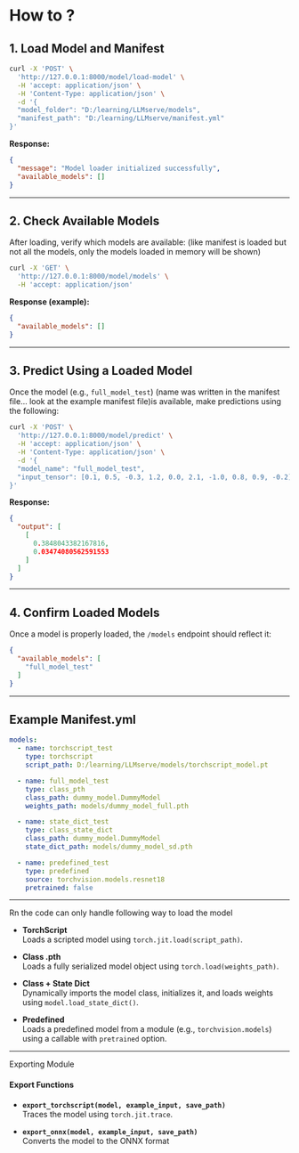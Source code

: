 # How to ?

## 1. Load Model and Manifest


```bash
curl -X 'POST' \
  'http://127.0.0.1:8000/model/load-model' \
  -H 'accept: application/json' \
  -H 'Content-Type: application/json' \
  -d '{
  "model_folder": "D:/learning/LLMserve/models",
  "manifest_path": "D:/learning/LLMserve/manifest.yml"
}'
```

**Response:**
```json
{
  "message": "Model loader initialized successfully",
  "available_models": []
}
```

---

## 2. Check Available Models

After loading, verify which models are available: (like manifest is loaded but not all the models, only the models loaded in memory will be shown)

```bash
curl -X 'GET' \
  'http://127.0.0.1:8000/model/models' \
  -H 'accept: application/json'
```

**Response (example):**
```json
{
  "available_models": []
}
```

---

## 3. Predict Using a Loaded Model

Once the model (e.g., `full_model_test`) (name was written in the manifest file... look at the example manifest file)is available, make predictions using the following:

```bash
curl -X 'POST' \
  'http://127.0.0.1:8000/model/predict' \
  -H 'accept: application/json' \
  -H 'Content-Type: application/json' \
  -d '{
  "model_name": "full_model_test",
  "input_tensor": [0.1, 0.5, -0.3, 1.2, 0.0, 2.1, -1.0, 0.8, 0.9, -0.2]
}'
```

**Response:**
```json
{
  "output": [
    [
      0.3848043382167816,
      0.03474080562591553
    ]
  ]
}
```

---

## 4. Confirm Loaded Models

Once a model is properly loaded, the `/models` endpoint should reflect it:

```json
{
  "available_models": [
    "full_model_test"
  ]
}
```

---
## Example Manifest.yml

```yaml
models:
  - name: torchscript_test
    type: torchscript
    script_path: D:/learning/LLMserve/models/torchscript_model.pt

  - name: full_model_test
    type: class_pth
    class_path: dummy_model.DummyModel
    weights_path: models/dummy_model_full.pth

  - name: state_dict_test
    type: class_state_dict
    class_path: dummy_model.DummyModel
    state_dict_path: models/dummy_model_sd.pth

  - name: predefined_test
    type: predefined
    source: torchvision.models.resnet18
    pretrained: false

```

---
Rn the code can only handle following way to load the model

- **TorchScript**  
  Loads a scripted model using `torch.jit.load(script_path)`.

- **Class .pth**  
  Loads a fully serialized model object using `torch.load(weights_path)`.

- **Class + State Dict**  
  Dynamically imports the model class, initializes it, and loads weights using `model.load_state_dict()`.

- **Predefined**  
  Loads a predefined model from a module (e.g., `torchvision.models`) using a callable with `pretrained` option.



---
Exporting Module
#### Export Functions

- **`export_torchscript(model, example_input, save_path)`**  
  Traces the model using `torch.jit.trace`.

- **`export_onnx(model, example_input, save_path)`**  
  Converts the model to the ONNX format






